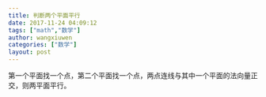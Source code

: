 ```yaml
---
title: 判断两个平面平行
date: 2017-11-24 04:09:12
tags: ["math","数学"]
author: wangxiuwen
categories: ["数学"]
layout: post
---
```


第一个平面找一个点，第二个平面找一个点，两点连线与其中一个平面的法向量正交，则两平面平行。